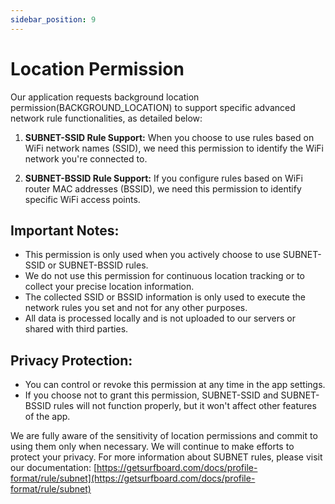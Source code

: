 ```yaml
---
sidebar_position: 9
---
```


# Location Permission

Our application requests background location permission(BACKGROUND_LOCATION) to support specific advanced network rule functionalities, as detailed below:

1. **SUBNET-SSID Rule Support:**
   When you choose to use rules based on WiFi network names (SSID), we need this permission to identify the WiFi network you're connected to.

2. **SUBNET-BSSID Rule Support:**
   If you configure rules based on WiFi router MAC addresses (BSSID), we need this permission to identify specific WiFi access points.

## Important Notes:
- This permission is only used when you actively choose to use SUBNET-SSID or SUBNET-BSSID rules.
- We do not use this permission for continuous location tracking or to collect your precise location information.
- The collected SSID or BSSID information is only used to execute the network rules you set and not for any other purposes.
- All data is processed locally and is not uploaded to our servers or shared with third parties.

## Privacy Protection:
- You can control or revoke this permission at any time in the app settings.
- If you choose not to grant this permission, SUBNET-SSID and SUBNET-BSSID rules will not function properly, but it won't affect other features of the app.

We are fully aware of the sensitivity of location permissions and commit to using them only when necessary. We will continue to make efforts to protect your privacy. For more information about SUBNET rules, please visit our documentation: [https://getsurfboard.com/docs/profile-format/rule/subnet](https://getsurfboard.com/docs/profile-format/rule/subnet)